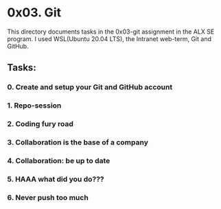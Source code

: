 # 0x03. Git

This directory documents tasks in the 0x03-git assignment in the ALX SE program. 
I used WSL(Ubuntu 20.04 LTS), the Intranet web-term, Git and GitHub.

## Tasks:

### 0. Create and setup your Git and GitHub account
### 1. Repo-session 
### 2. Coding fury road
### 3. Collaboration is the base of a company
### 4. Collaboration: be up to date
### 5. HAAA what did you do???
### 6. Never push too much
